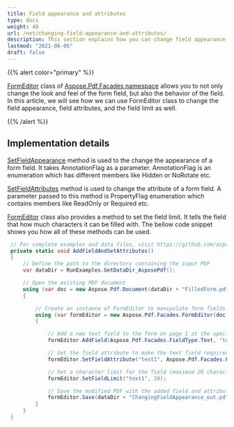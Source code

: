 ```yaml
---
title: Field appearance and attributes
type: docs
weight: 40
url: /net/changing-field-appearance-and-attributes/
description: This section explains how you can change field appearance and attributes with FormEditor Class.
lastmod: "2021-06-05"
draft: false
---
```

<script type="application/ld+json">
{
    "@context": "https://schema.org",
    "@type": "TechArticle",
    "headline": "Field appearance and attributes",
    "alternativeHeadline": "Enhance Form Fields with Custom Appearance and Behavior",
    "abstract": "The feature introduced in the FormEditor class of the Aspose.Pdf.Facades namespace enables users to customize both the appearance and attributes of form fields in PDFs. By utilizing methods such as SetFieldAppearance and SetFieldAttributes, developers can easily modify visual elements and behaviors, including field limits, to enhance user interaction and data input efficiency. This functionality offers greater flexibility in designing form fields tailored to specific application needs",
    "author": {
        "@type": "Person",
        "name": "Anastasiia Holub",
        "givenName": "Anastasiia",
        "familyName": "Holub",
        "url": "https://www.linkedin.com/in/anastasiia-holub-750430225/"
    },
    "genre": "pdf document generation",
    "wordcount": "259",
    "proficiencyLevel": "Beginner",
    "publisher": {
        "@type": "Organization",
        "name": "Aspose.PDF for .NET",
        "url": "https://products.aspose.com/pdf",
        "logo": "https://www.aspose.cloud/templates/aspose/img/products/pdf/aspose_pdf-for-net.svg",
        "alternateName": "Aspose",
        "sameAs": [
            "https://facebook.com/aspose.pdf/",
            "https://twitter.com/asposepdf",
            "https://www.youtube.com/channel/UCmV9sEg_QWYPi6BJJs7ELOg/featured",
            "https://www.linkedin.com/company/aspose",
            "https://stackoverflow.com/questions/tagged/aspose",
            "https://aspose.quora.com/",
            "https://aspose.github.io/"
        ],
        "contactPoint": [
            {
                "@type": "ContactPoint",
                "telephone": "+1 903 306 1676",
                "contactType": "sales",
                "areaServed": "US",
                "availableLanguage": "en"
            },
            {
                "@type": "ContactPoint",
                "telephone": "+44 141 628 8900",
                "contactType": "sales",
                "areaServed": "GB",
                "availableLanguage": "en"
            },
            {
                "@type": "ContactPoint",
                "telephone": "+61 2 8006 6987",
                "contactType": "sales",
                "areaServed": "AU",
                "availableLanguage": "en"
            }
        ]
    },
    "url": "/net/changing-field-appearance-and-attributes/",
    "mainEntityOfPage": {
        "@type": "WebPage",
        "@id": "/net/changing-field-appearance-and-attributes/"
    },
    "dateModified": "2024-11-25",
    "description": "Aspose.PDF can perform not only simple and easy tasks but also cope with more complex goals. Check the next section for advanced users and developers."
}
</script>

{{% alert color="primary" %}}

[FormEditor](https://reference.aspose.com/pdf/net/aspose.pdf.facades/FormEditor) class of [Aspose.Pdf.Facades namespace](https://reference.aspose.com/pdf/net/aspose.pdf.facades) allows you to not only change the look and feel of the form field, but also the behavior of the field. In this article, we will see how we can use FormEditor class to change the field appearance, field attributes, and the field limit as well.

{{% /alert %}}

## Implementation details

[SetFieldAppearance](https://reference.aspose.com/pdf/net/aspose.pdf.facades/formeditor/methods/setfieldappearance) method is used to the change the appearance of a form field. It takes AnnotationFlag as a parameter. AnnotationFlag is an enumeration which has different members like Hidden or NoRotate etc.

[SetFieldAttributes](https://reference.aspose.com/pdf/net/aspose.pdf.facades/formeditor/methods/setfieldattribute) method is used to change the attribute of a form field. A parameter passed to this method is PropertyFlag enumeration which contains members like ReadOnly or Required etc.

[FormEditor](https://reference.aspose.com/pdf/net/aspose.pdf.facades/FormEditor) class also provides a method to set the field limit. It tells the field that how much characters it can be filled with. The bellow code snippet shows you how all of these methods can be used.



```csharp
 // For complete examples and data files, visit https://github.com/aspose-pdf/Aspose.PDF-for-.NET
 private static void AddFieldAndSetAttributes()
 {
     // Define the path to the directory containing the input PDF
     var dataDir = RunExamples.GetDataDir_AsposePdf();

     // Open the existing PDF document
     using (var doc = new Aspose.Pdf.Document(dataDir + "FilledForm.pdf"))
     {

         // Create an instance of FormEditor to manipulate form fields
         using (var formEditor = new Aspose.Pdf.Facades.FormEditor(doc))
         {

             // Add a new text field to the form on page 1 at the specified coordinates and size
             formEditor.AddField(Aspose.Pdf.Facades.FieldType.Text, "text1", 1, 200, 550, 300, 575);

             // Set the field attribute to make the text field required (user must fill it)
             formEditor.SetFieldAttribute("text1", Aspose.Pdf.Facades.PropertyFlag.Required);

             // Set a character limit for the field (maximum 20 characters)
             formEditor.SetFieldLimit("text1", 20);

             // Save the modified PDF with the added field and attributes
             formEditor.Save(dataDir + "ChangingFieldAppearance_out.pdf");
         }
     }
 }
```

